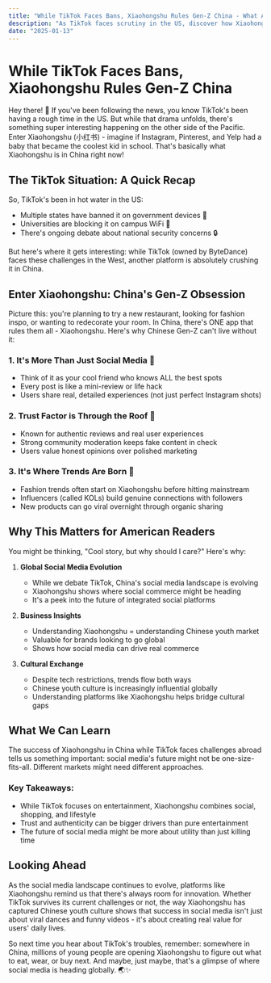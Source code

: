 ```yaml
---
title: "While TikTok Faces Bans, Xiaohongshu Rules Gen-Z China - What Americans Need to Know"
description: "As TikTok faces scrutiny in the US, discover how Xiaohongshu dominates Chinese youth culture and what it means for global social media trends"
date: "2025-01-13"
---
```


# While TikTok Faces Bans, Xiaohongshu Rules Gen-Z China

Hey there! 👋 If you've been following the news, you know TikTok's been having a rough time in the US. But while that drama unfolds, there's something super interesting happening on the other side of the Pacific. Enter Xiaohongshu (小红书) - imagine if Instagram, Pinterest, and Yelp had a baby that became the coolest kid in school. That's basically what Xiaohongshu is in China right now!

## The TikTok Situation: A Quick Recap

So, TikTok's been in hot water in the US:
- Multiple states have banned it on government devices 🚫
- Universities are blocking it on campus WiFi 📱
- There's ongoing debate about national security concerns 🔒

But here's where it gets interesting: while TikTok (owned by ByteDance) faces these challenges in the West, another platform is absolutely crushing it in China.

## Enter Xiaohongshu: China's Gen-Z Obsession

Picture this: you're planning to try a new restaurant, looking for fashion inspo, or wanting to redecorate your room. In China, there's ONE app that rules them all - Xiaohongshu. Here's why Chinese Gen-Z can't live without it:

### 1. It's More Than Just Social Media 🌟
- Think of it as your cool friend who knows ALL the best spots
- Every post is like a mini-review or life hack
- Users share real, detailed experiences (not just perfect Instagram shots)

### 2. Trust Factor is Through the Roof 💯
- Known for authentic reviews and real user experiences
- Strong community moderation keeps fake content in check
- Users value honest opinions over polished marketing

### 3. It's Where Trends Are Born 🚀
- Fashion trends often start on Xiaohongshu before hitting mainstream
- Influencers (called KOLs) build genuine connections with followers
- New products can go viral overnight through organic sharing

## Why This Matters for American Readers

You might be thinking, "Cool story, but why should I care?" Here's why:

1. **Global Social Media Evolution**
   - While we debate TikTok, China's social media landscape is evolving
   - Xiaohongshu shows where social commerce might be heading
   - It's a peek into the future of integrated social platforms

2. **Business Insights**
   - Understanding Xiaohongshu = understanding Chinese youth market
   - Valuable for brands looking to go global
   - Shows how social media can drive real commerce

3. **Cultural Exchange**
   - Despite tech restrictions, trends flow both ways
   - Chinese youth culture is increasingly influential globally
   - Understanding platforms like Xiaohongshu helps bridge cultural gaps

## What We Can Learn

The success of Xiaohongshu in China while TikTok faces challenges abroad tells us something important: social media's future might not be one-size-fits-all. Different markets might need different approaches.

### Key Takeaways:
- While TikTok focuses on entertainment, Xiaohongshu combines social, shopping, and lifestyle
- Trust and authenticity can be bigger drivers than pure entertainment
- The future of social media might be more about utility than just killing time

## Looking Ahead

As the social media landscape continues to evolve, platforms like Xiaohongshu remind us that there's always room for innovation. Whether TikTok survives its current challenges or not, the way Xiaohongshu has captured Chinese youth culture shows that success in social media isn't just about viral dances and funny videos - it's about creating real value for users' daily lives.

So next time you hear about TikTok's troubles, remember: somewhere in China, millions of young people are opening Xiaohongshu to figure out what to eat, wear, or buy next. And maybe, just maybe, that's a glimpse of where social media is heading globally. 🌏✨
